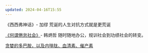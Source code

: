 ```yaml
---
updated: 2024-04-16T15:55
---
```

《西西弗神话》- 加缪
荒诞的人生对抗方式就是更荒诞

[《何谓倦怠社会》](https://www.notion.so/pmthinking/f8595f2bcf534e11ae15388895b7b132?v=ab1a9b914e504f93b73540734c09f403&p=af9ea9decb4b491db4fb8b0e413cd8cf&pm=s)- 韩炳哲
随时随地办公，规训社会到功绩社会的转变。


[贪婪的多巴胺，以及内啡肽、血清素、催产素](https://www.notion.so/pmthinking/f8595f2bcf534e11ae15388895b7b132?v=ab1a9b914e504f93b73540734c09f403&p=5e5640cf807443cdac5a3e848b2e24b7&pm=s)